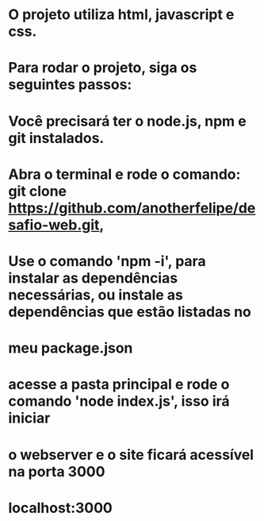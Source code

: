 # O projeto utiliza html, javascript e css.

# Para rodar o projeto, siga os seguintes passos:

# Você precisará ter o node.js, npm e git instalados.
# Abra o terminal e rode o comando: git clone https://github.com/anotherfelipe/desafio-web.git,
# Use o comando 'npm -i', para instalar as dependências necessárias, ou instale as dependências que estão listadas no
# meu package.json

# acesse a pasta principal e rode o comando 'node index.js', isso irá iniciar 
# o webserver e o site ficará acessível na porta 3000
# localhost:3000
